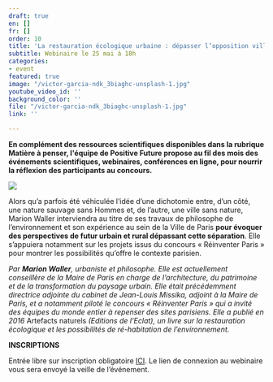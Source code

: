 ```yaml
---
draft: true
en: []
fr: []
order: 10
title: 'La restauration écologique urbaine : dépasser l’opposition ville-nature'
subtitle: Webinaire le 25 mai à 18h
categories:
- event
featured: true
image: "/victor-garcia-ndk_3biaghc-unsplash-1.jpg"
youtube_video_id: ''
background_color: ''
file: "/victor-garcia-ndk_3biaghc-unsplash-1.jpg"
link: ''

---
```

**En complément des ressources scientifiques disponibles dans la rubrique Matière à penser, l'équipe de Positive Future propose au fil des mois des événements scientifiques, webinaires, conférences en ligne, pour nourrir la réflexion des participants au concours.**

![](/webinaire-25mai-fr.png)

Alors qu’a parfois été véhiculée l’idée d’une dichotomie entre, d’un côté, une nature sauvage sans Hommes et, de l’autre, une ville sans nature, Marion Waller interviendra au titre de ses travaux de philosophe de l’environnement et son expérience au sein de la Ville de Paris **pour évoquer des perspectives de futur urbain et rural dépassant cette séparation**. Elle s’appuiera notamment sur les projets issus du concours « Réinventer Paris » pour montrer les possibilités qu’offre le contexte parisien.

_Par **Marion Waller**, urbaniste et philosophe. Elle est actuellement conseillère de la Maire de Paris en charge de l’architecture, du patrimoine et de la transformation du paysage urbain. Elle était précédemment directrice adjointe du cabinet de Jean-Louis Missika, adjoint à la Maire de Paris, et a notamment piloté le concours « Réinventer Paris » qui a invité des équipes du monde entier à repenser des sites parisiens. Elle a publié en 2016_ Artefacts naturels _(Editions de l’Eclat), un livre sur la restauration écologique et les possibilités de ré-habitation de l’environnement._

**INSCRIPTIONS**

Entrée libre sur inscription obligatoire [ICI](https://www.weezevent.com/webinaire-la-restauration-ecologique-urbaine). Le lien de connexion au webinaire vous sera envoyé la veille de l’événement.